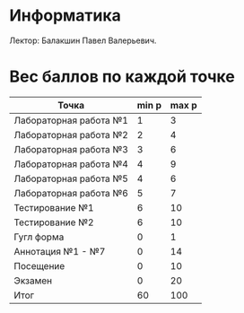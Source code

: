 # Информатика 

Лектор: Балакшин Павел Валерьевич.

# Вес баллов по каждой точке
Точка | min p | max p |
| --- | --- | --- |
Лабораторная работа №1 | 1 | 3 |
Лабораторная работа №2 | 2 | 4 |
Лабораторная работа №3 | 3 | 6 |
Лабораторная работа №4 | 4 | 9 |
Лабораторная работа №5 | 4 | 6 |
Лабораторная работа №6 | 5 | 7 |
Тестирование №1 | 6 | 10 |
Тестирование №2 | 6 | 10 |
Гугл форма | 0 | 1 |
Аннотация №1 - №7 | 0 | 14 |
Посещение | 0 | 10 |
Экзамен | 0 | 20 |
Итог | 60 | 100 |
